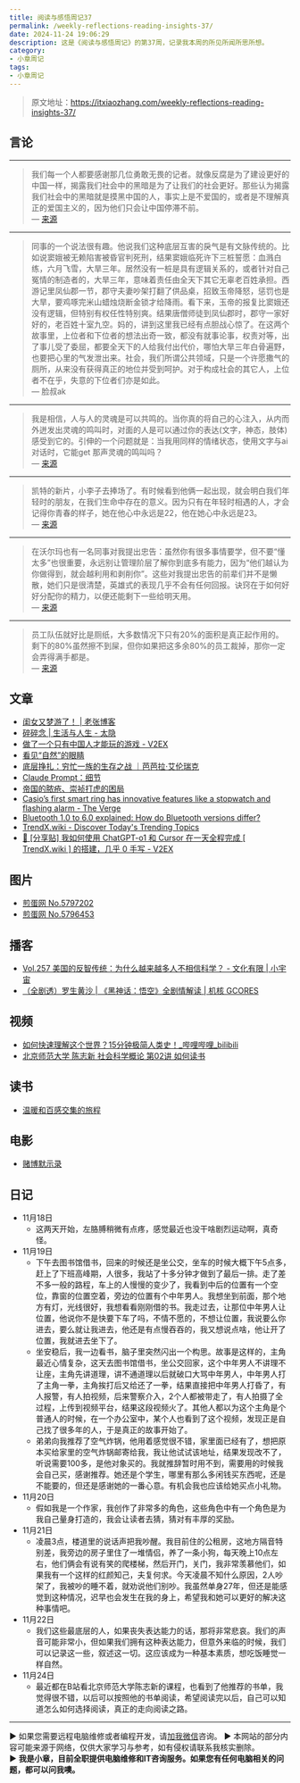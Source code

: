 ```yaml
---
title: 阅读与感悟周记37
permalink: /weekly-reflections-reading-insights-37/
date: 2024-11-24 19:06:29
description: 这是《阅读与感悟周记》的第37周，记录我本周的所见所闻所思所想。
category:
- 小章周记
tags:
- 小章周记
---
```


> 原文地址：<https://itxiaozhang.com/weekly-reflections-reading-insights-37/>  

## 言论

---

> 我们每一个人都要感谢那几位勇敢无畏的记者。就像反腐是为了建设更好的中国一样，揭露我们社会中的黑暗是为了让我们的社会更好。那些认为揭露我们社会中的黑暗就是摸黑中国的人，事实上是不爱国的，或者是不理解真正的爱国主义的，因为他们只会让中国停滞不前。  
> — [来源](https://weibo.com/u/1951036233)

---

> 同事的一个说法很有趣。他说我们这种底层互害的戾气是有文脉传统的。比如说窦娥被无赖陷害被昏官判死刑，结果窦娥临死许下三桩誓愿：血溅白练，六月飞雪，大旱三年。居然没有一桩是具有逻辑关系的，或者针对自己冤情的制造者的，大旱三年，意味着责任由全天下其它无辜老百姓承担。西游记里凤仙郡一节，郡守夫妻吵架打翻了供品桌，招致玉帝降怒，惩罚也是大旱，要鸡啄完米山蜡烛烧断金锁才给降雨。看下来，玉帝的报复比窦娥还没有逻辑，但特别有权任性特别爽。结果唐僧师徒到凤仙郡时，郡守一家好好的，老百姓十室九空。妈的，讲到这里我已经有点胆战心惊了。在这两个故事里，上位者和下位者的想法出奇一致，都没有就事论事，权责对等，出了事儿受了委屈，都要全天下的人给我付出代价，哪怕大旱三年白骨遍野，也要把心里的气发泄出来。社会，我们所谓公共领域，只是一个许愿撒气的厕所，从来没有获得真正的地位并受到呵护。对于构成社会的其它人，上位者不在乎，失意的下位者们亦是如此。  
> — 脸叔ak

---

> 我是相信，人与人的灵魂是可以共鸣的。当你真的将自己的心注入，从内而外迸发出灵魂的鸣叫时，对面的人是可以通过你的表达(文字，神态，肢体)感受到它的。引伸的一个问题就是：当我用同样的情绪状态，使用文字与ai对话时，它能get 那声灵魂的鸣叫吗？  
> — [来源](https://m.okjike.com/originalPosts/673dd9bb41719d0e34a914d7)

---

> 凯特的新片，小李子去捧场了。有时候看到他俩一起出现，就会明白我们年轻时的朋友，在我们生命中存在的意义。因为只有在年轻时相遇的人，才会记得你青春的样子，她在他心中永远是22，他在她心中永远是23。  
> — [来源](https://weibo.com/u/1440021635)

---

> 在沃尔玛也有一名同事对我提出忠告：虽然你有很多事情要学，但不要“懂太多”也很重要，永远别让管理阶层了解你到底多有能力，因为“他们越认为你做得到，就会越利用和剥削你”。这些对我提出忠告的前辈们并不是懒散，她们只是很清楚，英雄式的表现几乎不会有任何回报。诀窍在于如何好好分配你的精力，以便还能剩下一些给明天用。  
> — [来源](https://mp.weixin.qq.com/s/ia6-aj4BZM6yY5GSOODPRQ)

---

> 员工队伍就好比是厕纸，大多数情况下只有20%的面积是真正起作用的。剩下的80%虽然擦不到屎，但你如果把这多余80%的员工裁掉，那你一定会弄得满手都是。  
> — [来源](https://jandan.net/t/5798021)

## 文章

- [闺女又梦游了！ | 老张博客](https://laozhang.org/archives/3905)
- [碎碎念 | 生活与人生 - 太隐](https://wangyurui.com/posts/sui-sui-nian-bbc88676)
- [做了一个只有中国人才能玩的游戏 - V2EX](https://www.v2ex.com/t/1091956)
- [看见“自然”的眼睛](https://mp.weixin.qq.com/s/thMGT6TYh6Kfi-u3q16B-A)
- [底层挣扎：穷忙一族的生存之战 ｜芭芭拉·艾伦瑞克](https://mp.weixin.qq.com/s/ia6-aj4BZM6yY5GSOODPRQ)
- [Claude Prompt：细节](https://mp.weixin.qq.com/s/tZPIlOFLrNjHug4yRO_PBQ)
- [帝国的脓疮、崇祯打虎的困局](https://mp.weixin.qq.com/s/6XoGL-L3xjQ4s754EA_vGA)
- [Casio’s first smart ring has innovative features like a stopwatch and flashing alarm - The Verge](https://www.theverge.com/2024/11/15/24297261/casio-smart-ring-digital-watch-crw-001-1jr)
- [Bluetooth 1.0 to 6.0 explained: How do Bluetooth versions differ?](https://www.androidauthority.com/bluetooth-versions-3488170)
- [TrendX.wiki - Discover Today's Trending Topics](https://trendx.wiki)
- [🤖 [分享贴] 我如何使用 ChatGPT-o1 和 Cursor 在一天全程完成 [ TrendX.wiki ] 的搭建，几乎 0 手写 - V2EX](https://www.v2ex.com/t/1089317)

## 图片

- [煎蛋网 No.5797202](https://jandan.net/t/5797202)
- [煎蛋网 No.5796453](https://jandan.net/t/5796453)

## 播客

- [Vol.257 美国的反智传统：为什么越来越多人不相信科学？ - 文化有限 | 小宇宙](https://www.xiaoyuzhoufm.com/episode/673bc7e945a88c424cd002f3)
- [（全剧透）罗生黄沙 | 《黑神话：悟空》全剧情解读 | 机核 GCORES](https://www.gcores.com/radios/189745)

## 视频

- [如何快速理解这个世界？15分钟极简人类史！_哔哩哔哩_bilibili](https://www.bilibili.com/video/BV1f4411x7E9)
- [北京师范大学 陈志新 社会科学概论 第02讲 如何读书](https://www.bilibili.com/video/BV151421U7vp/)

## 读书

- [温暖和百感交集的旅程](https://neodb.social/book/4ikOws277Xi9URH6uKHANr)

## 电影

- [赌博默示录](https://neodb.social/movie/41Zb02T6VJbsMnXDP18UGt)

## 日记

- 11月18日
  - 这两天开始，左胳膊稍微有点疼，感觉最近也没干啥剧烈运动啊，真奇怪。
- 11月19日
  - 下午去图书馆借书，回来的时候还是坐公交，坐车的时候大概下午5点多，赶上了下班高峰期，人很多，我站了十多分钟才做到了最后一排。走了差不多一般的路程，车上的人慢慢的变少了，我看到中后的位置有一个空位，靠窗的位置空着，旁边的位置有个中年男人。我想坐到前面，那个地方有灯，光线很好，我想看看刚刚借的书。我走过去，让那位中年男人让位置，他说你不是快要下车了吗，不情不愿的，不想让位置，我说要么你进去，要么就让我进去，他还是有点慢吞吞的，我又想说点啥，他让开了位置，我就进去坐下了。
  - 坐安稳后，我一边看书，脑子里突然闪出一个构思。故事是这样的，主角最近心情复杂，这天去图书馆借书，坐公交回家，这个中年男人不讲理不让座，主角先讲道理，讲不通道理以后就破口大骂中年男人，中年男人打了主角一拳，主角挨打后又给还了一拳，结果直接把中年男人打昏了，有人报警，有人拍视频，后来警察介入，2个人都被带走了，有人拍摄了全过程，上传到视频平台，结果这段视频火了。其他人都以为这个主角是个普通人的时候，在一个办公室中，某个人也看到了这个视频，发现正是自己找了很多年的人，于是真正的故事开始了。
  - 弟弟向我推荐了空气炸锅，他用着感觉很不错，家里面已经有了，想把原本买给家里的空气炸锅邮寄给我，我让他试试该地址，结果发现改不了，听说需要100多，是他对象买的。我就推辞暂时用不到，需要用的时候我会自己买，感谢推荐。她还是个学生，哪里有那么多闲钱买东西呢，还是不能要的，但还是感谢她的一番心意。有机会我也应该给她买点小礼物。
- 11月20日
  - 假如我是一个作家，我创作了非常多的角色，这些角色中有一个角色是为我自己量身打造的，我会让读者去猜，猜对有丰厚的奖励。
- 11月21日
  - 凌晨3点，楼道里的说话声把我吵醒。我目前住的公租房，这地方隔音特别差，我旁边的房子里住了一堆情侣，养了一条小狗，每天晚上10点左右，他们俩会有说有笑的爬楼梯，然后开门，关门，我非常羡慕他们，如果我有一个这样的红颜知己，夫复何求。今天凌晨不知什么原因，2人吵架了，我被吵的睡不着，就劝说他们别吵。我虽然单身27年，但还是能感觉到这种情况，迟早也会发生在我的身上，希望我和她可以更好的解决这种事情吧。
- 11月22日
  - 我们这些最底层的人，如果丧失表达能力的话，那将非常悲哀。我们的声音可能非常小，但如果我们拥有这种表达能力，但意外来临的时候，我们可以记录这一些，叙述这一切。这应该成为一种基本素质，想吃饭睡觉一样自然。
- 11月24日
  - 最近都在B站看北京师范大学陈志新的课程，也看到了他推荐的书单，我觉得很不错，以后可以按照他的书单阅读，希望阅读完以后，自己可以知道怎么如何选择阅读，真正的走向阅读之路。

---
▶ 如果您需要远程电脑维修或者编程开发，请[加我微信](https://itxiaozhang.netlify.app/)咨询。 
▶ 本网站的部分内容可能来源于网络，仅供大家学习与参考，如有侵权请联系我核实删除。  
▶ **我是小章，目前全职提供电脑维修和IT咨询服务。如果您有任何电脑相关的问题，都可以问我噢。**  

